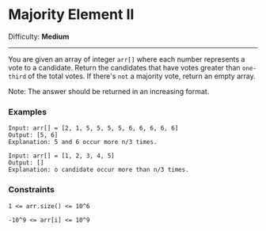 # Majority Element II

Difficulty: **Medium**

---
You are given an array of integer `arr[]`
where each number represents a vote to a candidate.
Return the candidates that have votes greater
than `one-third` of the total votes.
If there's `not` a majority vote, return an empty array.

Note: The answer should be returned in an increasing format.

### Examples
```commandline
Input: arr[] = [2, 1, 5, 5, 5, 5, 6, 6, 6, 6, 6]
Output: [5, 6]
Explanation: 5 and 6 occur more n/3 times.
```
```commandline
Input: arr[] = [1, 2, 3, 4, 5]
Output: []
Explanation: o candidate occur more than n/3 times.
```

### Constraints

```commandline
1 <= arr.size() <= 10^6
```
```commandline
-10^9 <= arr[i] <= 10^9
```
